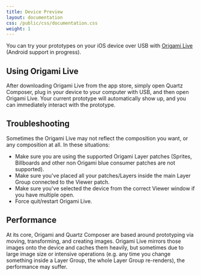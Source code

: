 ```yaml
---
title: Device Preview
layout: documentation
css: /public/css/documentation.css
weight: 1
---
```


You can try your prototypes on your iOS device over USB with [Origami Live](http://itunes.apple.com/app/id942636206) (Android support in progress).

## Using Origami Live
After downloading Origami Live from the app store, simply open Quartz Composer, plug in your device to your computer with USB, and then open Origami Live. Your current prototype will automatically show up, and you can immediately interact with the prototype.

## Troubleshooting
Sometimes the Origami Live may not reflect the composition you want, or any composition at all. In these situations:

<ul class="bulleted-list">
	<li>Make sure you are using the supported Origami Layer patches (Sprites, Billboards and other non Origami blue consumer patches are not supported).</li>
	<li>Make sure you've placed all your patches/Layers inside the main Layer Group connected to the Viewer patch.</li>
	<li>Make sure you've selected the device from the correct Viewer window if you have multiple open.</li>
	<li>Force quit/restart Origami Live.</li>
</ul>

## Performance
At its core, Origami and Quartz Composer are based around prototyping via moving, transforming, and creating images. Origami Live mirrors those images onto the device and caches them heavily, but sometimes due to large image size or intensive operations (e.g. any time you change something inside a Layer Group, the whole Layer Group re-renders), the performance may suffer.